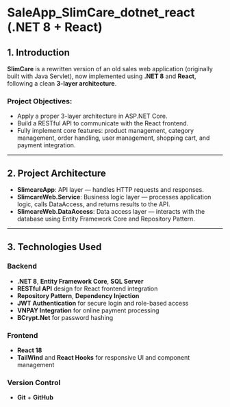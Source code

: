 # SaleApp_SlimCare_dotnet_react (.NET 8 + React)

## 1. Introduction

**SlimCare** is a rewritten version of an old sales web application (originally built with Java Servlet), now implemented using **.NET 8** and **React**, following a clean **3-layer architecture**.

### Project Objectives:
- Apply a proper 3-layer architecture in ASP.NET Core.
- Build a RESTful API to communicate with the React frontend.
- Fully implement core features: product management, category management, order handling, user management, shopping cart, and payment integration.

---

## 2. Project Architecture

- **SlimcareApp**: API layer — handles HTTP requests and responses.
- **SlimcareWeb.Service**: Business logic layer — processes application logic, calls DataAccess, and returns results to the API.
- **SlimcareWeb.DataAccess**: Data access layer — interacts with the database using Entity Framework Core and Repository Pattern.

---

## 3. Technologies Used

### Backend
- **.NET 8**, **Entity Framework Core**, **SQL Server**
- **RESTful API** design for React frontend integration
- **Repository Pattern**, **Dependency Injection**
- **JWT Authentication** for secure login and role-based access
- **VNPAY Integration** for online payment processing
- **BCrypt.Net** for password hashing

### Frontend
- **React 18**
- **TailWind** and **React Hooks** for responsive UI and component management

### Version Control
- **Git** + **GitHub**
